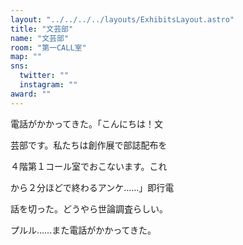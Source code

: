 ```yaml
---
layout: "../../../../layouts/ExhibitsLayout.astro"
title: "文芸部"
name: "文芸部"
room: "第一CALL室"
map: ""
sns:
  twitter: ""
  instagram: ""
award: ""
---
```


電話がかかってきた。「こんにちは！文

芸部です。私たちは創作展で部誌配布を

４階第１コール室でおこないます。これ

から２分ほどで終わるアンケ……」即行電

話を切った。どうやら世論調査らしい。

プルル……また電話がかかってきた。
